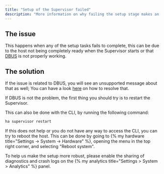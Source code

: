 ```yaml
---
title: "Setup of the Supervisor failed"
description: "More information on why failing the setup stage makes an installation as unhealthy."
---
```


## The issue

This happens when any of the setup tasks fails to complete, this can be due to the host not being completely ready when the Supervisor starts or that [DBUS] is not properly working.

## The solution

If the issue is related to DBUS, you will see an unsupported message about that as well; You can have a look [here][DBUS] on how to resolve that.

If DBUS is not the problem, the first thing you should try is to restart the Supervisor.

This can also be done with the CLI, by running the following command:

```bash
ha supervisor restart
```

If this does not help or you do not have any way to access the CLI, you can try to reboot the host. This can be done by going to {% my hardware title="Settings -> System -> Hardware" %}, opening the menu in the top right corner, and selecting "Reboot system".

To help us make the setup more robust, please enable the sharing of diagnostics and crash logs on the {% my analytics title="Settings > System > Analytics" %} panel.

[DBUS]: /more-info/unsupported/dbus
